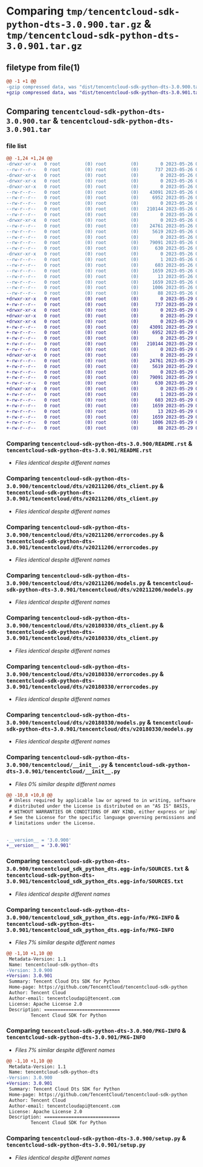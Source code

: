 # Comparing `tmp/tencentcloud-sdk-python-dts-3.0.900.tar.gz` & `tmp/tencentcloud-sdk-python-dts-3.0.901.tar.gz`

## filetype from file(1)

```diff
@@ -1 +1 @@
-gzip compressed data, was "dist/tencentcloud-sdk-python-dts-3.0.900.tar", last modified: Fri May 26 02:17:40 2023, max compression
+gzip compressed data, was "dist/tencentcloud-sdk-python-dts-3.0.901.tar", last modified: Mon May 29 02:26:39 2023, max compression
```

## Comparing `tencentcloud-sdk-python-dts-3.0.900.tar` & `tencentcloud-sdk-python-dts-3.0.901.tar`

### file list

```diff
@@ -1,24 +1,24 @@
-drwxr-xr-x   0 root         (0) root         (0)        0 2023-05-26 02:17:40.000000 tencentcloud-sdk-python-dts-3.0.900/
--rw-r--r--   0 root         (0) root         (0)      737 2023-05-26 02:17:40.000000 tencentcloud-sdk-python-dts-3.0.900/README.rst
-drwxr-xr-x   0 root         (0) root         (0)        0 2023-05-26 02:17:40.000000 tencentcloud-sdk-python-dts-3.0.900/tencentcloud/
-drwxr-xr-x   0 root         (0) root         (0)        0 2023-05-26 02:17:40.000000 tencentcloud-sdk-python-dts-3.0.900/tencentcloud/dts/
-drwxr-xr-x   0 root         (0) root         (0)        0 2023-05-26 02:17:40.000000 tencentcloud-sdk-python-dts-3.0.900/tencentcloud/dts/v20211206/
--rw-r--r--   0 root         (0) root         (0)    43091 2023-05-26 02:17:40.000000 tencentcloud-sdk-python-dts-3.0.900/tencentcloud/dts/v20211206/dts_client.py
--rw-r--r--   0 root         (0) root         (0)     6952 2023-05-26 02:17:40.000000 tencentcloud-sdk-python-dts-3.0.900/tencentcloud/dts/v20211206/errorcodes.py
--rw-r--r--   0 root         (0) root         (0)        0 2023-05-26 02:17:40.000000 tencentcloud-sdk-python-dts-3.0.900/tencentcloud/dts/v20211206/__init__.py
--rw-r--r--   0 root         (0) root         (0)   210144 2023-05-26 02:17:40.000000 tencentcloud-sdk-python-dts-3.0.900/tencentcloud/dts/v20211206/models.py
--rw-r--r--   0 root         (0) root         (0)        0 2023-05-26 02:17:40.000000 tencentcloud-sdk-python-dts-3.0.900/tencentcloud/dts/__init__.py
-drwxr-xr-x   0 root         (0) root         (0)        0 2023-05-26 02:17:40.000000 tencentcloud-sdk-python-dts-3.0.900/tencentcloud/dts/v20180330/
--rw-r--r--   0 root         (0) root         (0)    24761 2023-05-26 02:17:40.000000 tencentcloud-sdk-python-dts-3.0.900/tencentcloud/dts/v20180330/dts_client.py
--rw-r--r--   0 root         (0) root         (0)     5619 2023-05-26 02:17:40.000000 tencentcloud-sdk-python-dts-3.0.900/tencentcloud/dts/v20180330/errorcodes.py
--rw-r--r--   0 root         (0) root         (0)        0 2023-05-26 02:17:40.000000 tencentcloud-sdk-python-dts-3.0.900/tencentcloud/dts/v20180330/__init__.py
--rw-r--r--   0 root         (0) root         (0)    79091 2023-05-26 02:17:40.000000 tencentcloud-sdk-python-dts-3.0.900/tencentcloud/dts/v20180330/models.py
--rw-r--r--   0 root         (0) root         (0)      630 2023-05-26 02:17:40.000000 tencentcloud-sdk-python-dts-3.0.900/tencentcloud/__init__.py
-drwxr-xr-x   0 root         (0) root         (0)        0 2023-05-26 02:17:40.000000 tencentcloud-sdk-python-dts-3.0.900/tencentcloud_sdk_python_dts.egg-info/
--rw-r--r--   0 root         (0) root         (0)        1 2023-05-26 02:17:40.000000 tencentcloud-sdk-python-dts-3.0.900/tencentcloud_sdk_python_dts.egg-info/dependency_links.txt
--rw-r--r--   0 root         (0) root         (0)      603 2023-05-26 02:17:40.000000 tencentcloud-sdk-python-dts-3.0.900/tencentcloud_sdk_python_dts.egg-info/SOURCES.txt
--rw-r--r--   0 root         (0) root         (0)     1659 2023-05-26 02:17:40.000000 tencentcloud-sdk-python-dts-3.0.900/tencentcloud_sdk_python_dts.egg-info/PKG-INFO
--rw-r--r--   0 root         (0) root         (0)       13 2023-05-26 02:17:40.000000 tencentcloud-sdk-python-dts-3.0.900/tencentcloud_sdk_python_dts.egg-info/top_level.txt
--rw-r--r--   0 root         (0) root         (0)     1659 2023-05-26 02:17:40.000000 tencentcloud-sdk-python-dts-3.0.900/PKG-INFO
--rw-r--r--   0 root         (0) root         (0)     1006 2023-05-26 02:17:40.000000 tencentcloud-sdk-python-dts-3.0.900/setup.py
--rw-r--r--   0 root         (0) root         (0)       88 2023-05-26 02:17:40.000000 tencentcloud-sdk-python-dts-3.0.900/setup.cfg
+drwxr-xr-x   0 root         (0) root         (0)        0 2023-05-29 02:26:39.000000 tencentcloud-sdk-python-dts-3.0.901/
+-rw-r--r--   0 root         (0) root         (0)      737 2023-05-29 02:26:39.000000 tencentcloud-sdk-python-dts-3.0.901/README.rst
+drwxr-xr-x   0 root         (0) root         (0)        0 2023-05-29 02:26:39.000000 tencentcloud-sdk-python-dts-3.0.901/tencentcloud/
+drwxr-xr-x   0 root         (0) root         (0)        0 2023-05-29 02:26:39.000000 tencentcloud-sdk-python-dts-3.0.901/tencentcloud/dts/
+drwxr-xr-x   0 root         (0) root         (0)        0 2023-05-29 02:26:39.000000 tencentcloud-sdk-python-dts-3.0.901/tencentcloud/dts/v20211206/
+-rw-r--r--   0 root         (0) root         (0)    43091 2023-05-29 02:26:39.000000 tencentcloud-sdk-python-dts-3.0.901/tencentcloud/dts/v20211206/dts_client.py
+-rw-r--r--   0 root         (0) root         (0)     6952 2023-05-29 02:26:39.000000 tencentcloud-sdk-python-dts-3.0.901/tencentcloud/dts/v20211206/errorcodes.py
+-rw-r--r--   0 root         (0) root         (0)        0 2023-05-29 02:26:39.000000 tencentcloud-sdk-python-dts-3.0.901/tencentcloud/dts/v20211206/__init__.py
+-rw-r--r--   0 root         (0) root         (0)   210144 2023-05-29 02:26:39.000000 tencentcloud-sdk-python-dts-3.0.901/tencentcloud/dts/v20211206/models.py
+-rw-r--r--   0 root         (0) root         (0)        0 2023-05-29 02:26:39.000000 tencentcloud-sdk-python-dts-3.0.901/tencentcloud/dts/__init__.py
+drwxr-xr-x   0 root         (0) root         (0)        0 2023-05-29 02:26:39.000000 tencentcloud-sdk-python-dts-3.0.901/tencentcloud/dts/v20180330/
+-rw-r--r--   0 root         (0) root         (0)    24761 2023-05-29 02:26:39.000000 tencentcloud-sdk-python-dts-3.0.901/tencentcloud/dts/v20180330/dts_client.py
+-rw-r--r--   0 root         (0) root         (0)     5619 2023-05-29 02:26:39.000000 tencentcloud-sdk-python-dts-3.0.901/tencentcloud/dts/v20180330/errorcodes.py
+-rw-r--r--   0 root         (0) root         (0)        0 2023-05-29 02:26:39.000000 tencentcloud-sdk-python-dts-3.0.901/tencentcloud/dts/v20180330/__init__.py
+-rw-r--r--   0 root         (0) root         (0)    79091 2023-05-29 02:26:39.000000 tencentcloud-sdk-python-dts-3.0.901/tencentcloud/dts/v20180330/models.py
+-rw-r--r--   0 root         (0) root         (0)      630 2023-05-29 02:26:39.000000 tencentcloud-sdk-python-dts-3.0.901/tencentcloud/__init__.py
+drwxr-xr-x   0 root         (0) root         (0)        0 2023-05-29 02:26:39.000000 tencentcloud-sdk-python-dts-3.0.901/tencentcloud_sdk_python_dts.egg-info/
+-rw-r--r--   0 root         (0) root         (0)        1 2023-05-29 02:26:39.000000 tencentcloud-sdk-python-dts-3.0.901/tencentcloud_sdk_python_dts.egg-info/dependency_links.txt
+-rw-r--r--   0 root         (0) root         (0)      603 2023-05-29 02:26:39.000000 tencentcloud-sdk-python-dts-3.0.901/tencentcloud_sdk_python_dts.egg-info/SOURCES.txt
+-rw-r--r--   0 root         (0) root         (0)     1659 2023-05-29 02:26:39.000000 tencentcloud-sdk-python-dts-3.0.901/tencentcloud_sdk_python_dts.egg-info/PKG-INFO
+-rw-r--r--   0 root         (0) root         (0)       13 2023-05-29 02:26:39.000000 tencentcloud-sdk-python-dts-3.0.901/tencentcloud_sdk_python_dts.egg-info/top_level.txt
+-rw-r--r--   0 root         (0) root         (0)     1659 2023-05-29 02:26:39.000000 tencentcloud-sdk-python-dts-3.0.901/PKG-INFO
+-rw-r--r--   0 root         (0) root         (0)     1006 2023-05-29 02:26:39.000000 tencentcloud-sdk-python-dts-3.0.901/setup.py
+-rw-r--r--   0 root         (0) root         (0)       88 2023-05-29 02:26:39.000000 tencentcloud-sdk-python-dts-3.0.901/setup.cfg
```

### Comparing `tencentcloud-sdk-python-dts-3.0.900/README.rst` & `tencentcloud-sdk-python-dts-3.0.901/README.rst`

 * *Files identical despite different names*

### Comparing `tencentcloud-sdk-python-dts-3.0.900/tencentcloud/dts/v20211206/dts_client.py` & `tencentcloud-sdk-python-dts-3.0.901/tencentcloud/dts/v20211206/dts_client.py`

 * *Files identical despite different names*

### Comparing `tencentcloud-sdk-python-dts-3.0.900/tencentcloud/dts/v20211206/errorcodes.py` & `tencentcloud-sdk-python-dts-3.0.901/tencentcloud/dts/v20211206/errorcodes.py`

 * *Files identical despite different names*

### Comparing `tencentcloud-sdk-python-dts-3.0.900/tencentcloud/dts/v20211206/models.py` & `tencentcloud-sdk-python-dts-3.0.901/tencentcloud/dts/v20211206/models.py`

 * *Files identical despite different names*

### Comparing `tencentcloud-sdk-python-dts-3.0.900/tencentcloud/dts/v20180330/dts_client.py` & `tencentcloud-sdk-python-dts-3.0.901/tencentcloud/dts/v20180330/dts_client.py`

 * *Files identical despite different names*

### Comparing `tencentcloud-sdk-python-dts-3.0.900/tencentcloud/dts/v20180330/errorcodes.py` & `tencentcloud-sdk-python-dts-3.0.901/tencentcloud/dts/v20180330/errorcodes.py`

 * *Files identical despite different names*

### Comparing `tencentcloud-sdk-python-dts-3.0.900/tencentcloud/dts/v20180330/models.py` & `tencentcloud-sdk-python-dts-3.0.901/tencentcloud/dts/v20180330/models.py`

 * *Files identical despite different names*

### Comparing `tencentcloud-sdk-python-dts-3.0.900/tencentcloud/__init__.py` & `tencentcloud-sdk-python-dts-3.0.901/tencentcloud/__init__.py`

 * *Files 0% similar despite different names*

```diff
@@ -10,8 +10,8 @@
 # Unless required by applicable law or agreed to in writing, software
 # distributed under the License is distributed on an "AS IS" BASIS,
 # WITHOUT WARRANTIES OR CONDITIONS OF ANY KIND, either express or implied.
 # See the License for the specific language governing permissions and
 # limitations under the License.
 
 
-__version__ = '3.0.900'
+__version__ = '3.0.901'
```

### Comparing `tencentcloud-sdk-python-dts-3.0.900/tencentcloud_sdk_python_dts.egg-info/SOURCES.txt` & `tencentcloud-sdk-python-dts-3.0.901/tencentcloud_sdk_python_dts.egg-info/SOURCES.txt`

 * *Files identical despite different names*

### Comparing `tencentcloud-sdk-python-dts-3.0.900/tencentcloud_sdk_python_dts.egg-info/PKG-INFO` & `tencentcloud-sdk-python-dts-3.0.901/tencentcloud_sdk_python_dts.egg-info/PKG-INFO`

 * *Files 7% similar despite different names*

```diff
@@ -1,10 +1,10 @@
 Metadata-Version: 1.1
 Name: tencentcloud-sdk-python-dts
-Version: 3.0.900
+Version: 3.0.901
 Summary: Tencent Cloud Dts SDK for Python
 Home-page: https://github.com/TencentCloud/tencentcloud-sdk-python
 Author: Tencent Cloud
 Author-email: tencentcloudapi@tencent.com
 License: Apache License 2.0
 Description: ============================
         Tencent Cloud SDK for Python
```

### Comparing `tencentcloud-sdk-python-dts-3.0.900/PKG-INFO` & `tencentcloud-sdk-python-dts-3.0.901/PKG-INFO`

 * *Files 7% similar despite different names*

```diff
@@ -1,10 +1,10 @@
 Metadata-Version: 1.1
 Name: tencentcloud-sdk-python-dts
-Version: 3.0.900
+Version: 3.0.901
 Summary: Tencent Cloud Dts SDK for Python
 Home-page: https://github.com/TencentCloud/tencentcloud-sdk-python
 Author: Tencent Cloud
 Author-email: tencentcloudapi@tencent.com
 License: Apache License 2.0
 Description: ============================
         Tencent Cloud SDK for Python
```

### Comparing `tencentcloud-sdk-python-dts-3.0.900/setup.py` & `tencentcloud-sdk-python-dts-3.0.901/setup.py`

 * *Files identical despite different names*

